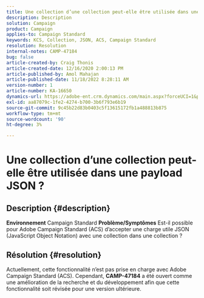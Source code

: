 ```yaml
---
title: Une collection d’une collection peut-elle être utilisée dans une payload JSON ?
description: Description
solution: Campaign
product: Campaign
applies-to: Campaign Standard
keywords: KCS, Collection, JSON, ACS, Campaign Standard
resolution: Resolution
internal-notes: CAMP-47184
bug: false
article-created-by: Craig Thonis
article-created-date: 12/16/2020 2:00:13 PM
article-published-by: Amol Mahajan
article-published-date: 11/18/2022 8:28:11 AM
version-number: 1
article-number: KA-16650
dynamics-url: https://adobe-ent.crm.dynamics.com/main.aspx?forceUCI=1&pagetype=entityrecord&etn=knowledgearticle&id=427fb3fd-a63f-eb11-a813-000d3a3038a2
exl-id: aa87079c-1fe2-4274-b700-3b6f793e6b19
source-git-commit: 9c45b22d83b0403c5f13615172fb1a488813b875
workflow-type: tm+mt
source-wordcount: '90'
ht-degree: 3%

---
```


# Une collection d’une collection peut-elle être utilisée dans une payload JSON ?

## Description {#description}

<b>Environnement</b>
Campaign Standard
<b>Problème/Symptômes</b>
Est-il possible pour Adobe Campaign Standard (ACS) d’accepter une charge utile JSON (JavaScript Object Notation) avec une collection dans une collection ?


## Résolution {#resolution}


Actuellement, cette fonctionnalité n’est pas prise en charge avec Adobe Campaign Standard (ACS). Cependant, <b>CAMP-47184</b> a été ouvert comme une amélioration de la recherche et du développement afin que cette fonctionnalité soit révisée pour une version ultérieure.
